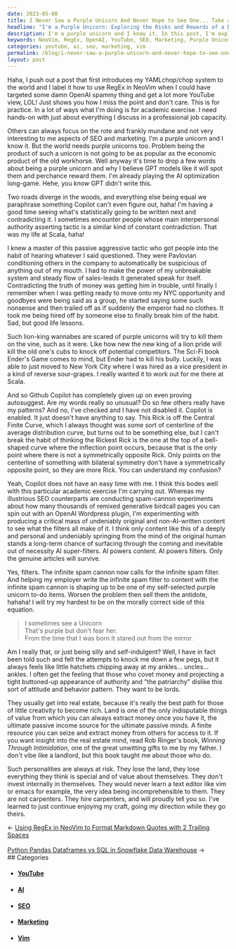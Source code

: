 ```yaml
---
date: 2023-05-08
title: I Never Saw a Purple Unicorn And Never Hope to See One... Take and Reverse!
headline: "I'm a Purple Unicorn: Exploring the Risks and Rewards of a Different Path."
description: I'm a purple unicorn and I know it. In this post, I'm exploring how to use RegEx in NeoVim, while others focus on SEO and marketing. I'm experimenting with producing original content to see what the filters make of it, and learning how to don the disguise of the buttoned-up, non-emotional types to have a seat at the table. Join me on my journey of self-discovery!
keywords: NeoVim, RegEx, OpenAI, YouTube, SEO, Marketing, Purple Unicorn, Copilot, Autosuggest, Interpersonal Authority, Pavlovian Conditioned, SEO Counterparts, Spam Cannon, Generative Birdcall, Wordpress Plugin, Infinite Spam Filter, Content Filters, Real Estate, Passive Income, Mad Hatter's Tea Party, Alice
categories: youtube, ai, seo, marketing, vim
permalink: /blog/i-never-saw-a-purple-unicorn-and-never-hope-to-see-one-take-and-reverse/
layout: post
---
```



Haha, I push out a post that first introduces my YAMLchop/chop system to the
world and I label it how to use RegEx in NeoVim when I could have targeted some
damn OpenAI spammy thing and get a lot more YouTube view, LOL! Just shows you
how I miss the point and don't care. This is for practice. In a lot of ways
what I'm doing is for academic exercise. I need hands-on with just about
everything I discuss in a professional job capacity.

Others can always focus on the rote and frankly mundane and not very
interesting to me aspects of SEO and marketing. I'm a purple unicorn and I know
it. But the world needs purple unicorns too. Problem being the product of such
a unicorn is not going to be as popular as the economic product of the old
workhorse. Well anyway it's time to drop a few words about being a purple
unicorn and why I believe GPT models like it will spot them and perchance
reward them. I'm already playing the AI optimization long-game. Hehe, you
*know* GPT didn't write this.

Two roads diverge in the woods, and everything else being equal we paraphrase
something Copilot can't even figure out, haha! I'm having a good time seeing
what's statistically going to be written next and contradicting it. I sometimes
encounter people whose main interpersonal authority asserting tactic is a
similar kind of constant contradiction. That was my life at Scala, haha! 

I knew a master of this passive aggressive tactic who got people into the habit
of hearing whatever I said questioned. They were Pavlovian conditioning others
in the company to automatically be suspicious of anything out of my mouth. I
had to make the power of my unbreakable system and steady flow of sales-leads
it generated speak for itself. Contradicting the truth of money was getting him
in trouble, until finally I remember when I was getting ready to move onto my
NYC opportunity and goodbyes were being said as a group, he started saying some
such nonsense and then trailed off as if suddenly the emperor had no clothes.
It took me being hired off by someone else to finally break him of the habit.
Sad, but good life lessons.

Such lion-king wannabes are scared of purple unicorns will try to kill them on
the vine, such as it were. Like how new the new king of a lion pride will kill
the old one's cubs to knock off potential competitors. The Sci-Fi book Ender's
Game comes to mind, but Ender had to kill his bully. Luckily, I was able to
just moved to New York City where I was hired as a vice president in a kind of
reverse sour-grapes. I really wanted it to work out for me there at Scala.

And so Github Copilot has completely given up on even proving autosuggest. Are
my words really so unusual? Do so few others really have my patterns? And no,
I've checked and I have not disabled it. Copilot is enabled. It just doesn't
have anything to say. This Rick is off the Central Finite Curve, which I always
thought was some sort of centerline of the average distribution curve, but
turns out to be something else, but I can't break the habit of thinking the
Rickest Rick is the one at the top of a bell-shaped curve where the inflection
point occurs, because that is the only point where there is not a symmetrically
opposite Rick. Only points on the centerline of something with bilateral
symmetry don't have a symmetrically opposite point, so they are more Rick. You
can understand my confusion?

Yeah, Copilot does not have an easy time with me. I think this bodes well with
this particular academic exercise I'm carrying out. Whereas my illustrious SEO
counterparts are conducting spam-cannon experiments about how many thousands of
remixed generative birdcall pages you can spin out with an OpenAI Wordpress
plugin, I'm experimenting with producing a critical mass of undeniably original
and non-AI-written content to see what the filters all make of it. I think only
content like this of a deeply and personal and undeniably springing from the
mind of the original human stands a long-term chance of surfacing through the
coming and inevitable out of necessity AI super-filters. AI powers content. AI
powers filters. Only the genuine articles will survive.

Yes, filters. The infinite spam cannon now calls for the infinite spam filter.
And helping my employer write the infinite spam filter to content with the
infinite spam cannon is shaping up to be one of my self-selected purple unicorn
to-do items. Worsen the problem then sell them the antidote, hahaha! I will try
my hardest to be on the morally correct side of this equation.

> I sometimes see a Unicorn  
> That's purple but don't fear her.  
> From the time that I was born
> It stared out from the mirror.

Am I really that, or just being silly and self-indulgent? Well, I have in fact
been told such and felt the attempts to knock me down a few pegs, but it always
feels like little hatchets chipping away at my ankles... uncles... ankles. I
often get the feeling that those who covet money and projecting a tight
buttoned-up appearance of authority and "the patriarchy" dislike this sort of
attitude and behavior pattern. They want to be lords.

They usually get into real estate, because it's really the best path for those
of little creativity to become rich. Land is one of the only indisputable
things of value from which you can always extract money once you have it, the
ultimate passive income source for the ultimate passive minds. A finite
resource you can seize and extract money from others for access to it. If you
want insight into the real estate mind, read Rob Ringer's book, *Winning
Through Intimidation*, one of the great unwitting gifts to me by my father. I
don't vibe like a landlord, but this book taught me about those who do.

Such personalities are always at risk. They lose the land, they lose everything
they think is special and of value about themselves. They don't invest
internally in themselves. They would never learn a text editor like vim or
emacs for example, the very idea being incomprehensible to them. They are not
carpenters. They hire carpenters, and will proudly tell you so. I've learned to
just continue enjoying my craft, going my direction while they go theirs.


















<div class="arrow-links"><div class="post-nav-prev"><span class="arrow">&larr;&nbsp;</span><a href="/blog/using-regex-in-neovim-to-format-markdown-quotes-with-2-trailing-spaces/">Using RegEx in NeoVim to Format Markdown Quotes with 2 Trailing Spaces</a></div> &nbsp; <div class="post-nav-next"><a href="/blog/python-pandas-dataframes-vs-sql-in-snowflake-data-warehouse/">Python Pandas Dataframes vs SQL in Snowflake Data Warehouse</a><span class="arrow">&nbsp;&rarr;</span></div></div>
## Categories

<ul>
<li><h4><a href='/youtube/'>YouTube</a></h4></li>
<li><h4><a href='/ai/'>AI</a></h4></li>
<li><h4><a href='/seo/'>SEO</a></h4></li>
<li><h4><a href='/marketing/'>Marketing</a></h4></li>
<li><h4><a href='/vim/'>Vim</a></h4></li></ul>